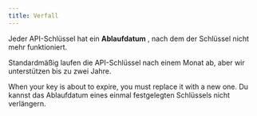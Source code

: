 ```yaml
---
title: Verfall
---
```


Jeder API-Schlüssel hat ein **Ablaufdatum** , nach dem der Schlüssel nicht mehr funktioniert.

Standardmäßig laufen die API-Schlüssel nach einem Monat ab, aber wir unterstützen bis zu zwei Jahre.

<Note>
When your key is about to expire, you must replace it with a new one. 
Du kannst das Ablaufdatum eines einmal festgelegten Schlüssels nicht verlängern.
</Note>
